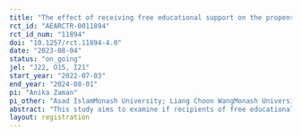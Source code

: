```yaml
---
title: "The effect of receiving free educational support on the propensity to volunteer among secondary school students: An RCT in rural Bangladesh."
rct_id: "AEARCTR-0011894"
rct_id_num: "11894"
doi: "10.1257/rct.11894-4.0"
date: "2023-08-04"
status: "on_going"
jel: "J22, O15, I21"
start_year: "2022-07-03"
end_year: "2024-08-01"
pi: "Anika Zaman"
pi_other: "Asad IslamMonash University; Liang Choon WangMonash University; Xing XiaYale-NUS College"
abstract: "This study aims to examine if recipients of free educational support become more inclined to engage in volunteer activities and the impact of volunteering on well-being. We focus on secondary school students in rural Bangladesh who have received free educational audio lessons in a Randomized Controlled Trial (RCT). We will measure their propensity to volunteer and elicit their preferences for volunteer activities. We also introduce a new RCT which randomly assigns volunteering invitation among the subset of students who sign up for volunteer activities. We use this new RCT to disentangle the effects of receiving IVR free educational support from the effects of participation in volunteer activities on students’ well-being."
layout: registration
---
```


